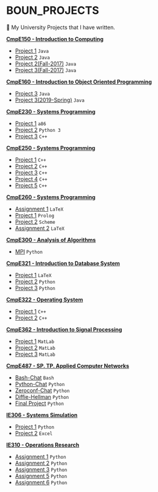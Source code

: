 # BOUN_PROJECTS

:school: My University Projects that I have written.

**[CmpE150 - Introduction to Computing](https://github.com/bekir96/BOUN_PROJECTS/tree/master/CMPE150)**
- [Project 1](https://github.com/bekir96/BOUN_PROJECTS/tree/master/CMPE150/Project1) `Java`
- [Project 2](https://github.com/bekir96/BOUN_PROJECTS/tree/master/CMPE150/Project2) `Java`
- [Project 2(Fall-2017)](https://github.com/bekir96/BOUN_PROJECTS/tree/master/CMPE150/Project2(Fall-2017)) `Java`
- [Project 3(Fall-2017)](https://github.com/bekir96/BOUN_PROJECTS/tree/master/CMPE150/Project3(Fall-2017)) `Java`

**[CmpE160 - Introduction to Object Oriented Programming](https://github.com/bekir96/BOUN_PROJECTS/tree/master/CMPE160)**
- [Project 3](https://github.com/bekir96/BOUN_PROJECTS/tree/master/CMPE160/Project3) `Java`
- [Project 3(2019-Spring)](https://github.com/bekir96/BOUN_PROJECTS/tree/master/CMPE160/PuzzLeGame) `Java`

**[CmpE230 - Systems Programming](https://github.com/bekir96/BOUN_PROJECTS/tree/master/CMPE230)**
- [Project 1](https://github.com/bekir96/BOUN_PROJECTS/tree/master/CMPE230/Project1) `a86`
- [Project 2](https://github.com/bekir96/BOUN_PROJECTS/tree/master/CMPE230/Project2) `Python 3`
- [Project 3](https://github.com/bekir96/BOUN_PROJECTS/tree/master/CMPE230/Project3) `C++`

**[CmpE250 - Systems Programming](https://github.com/bekir96/BOUN_PROJECTS/tree/master/CMPE250)**
- [Project 1](https://github.com/bekir96/BOUN_PROJECTS/tree/master/CMPE250/Project1) `C++`
- [Project 2](https://github.com/bekir96/BOUN_PROJECTS/tree/master/CMPE250/Project2) `C++`
- [Project 3](https://github.com/bekir96/BOUN_PROJECTS/tree/master/CMPE250/Project3) `C++`
- [Project 4](https://github.com/bekir96/BOUN_PROJECTS/tree/master/CMPE250/Project4) `C++`
- [Project 5](https://github.com/bekir96/BOUN_PROJECTS/tree/master/CMPE250/Project5) `C++`

**[CmpE260 - Systems Programming](https://github.com/bekir96/BOUN_PROJECTS/tree/master/CMPE260)**
- [Assignment 1](https://github.com/bekir96/BOUN_PROJECTS/tree/master/CMPE260/Assignment1) `LaTeX`
- [Project 1](https://github.com/bekir96/BOUN_PROJECTS/tree/master/CMPE260/Project1) `Prolog`
- [Project 2](https://github.com/bekir96/BOUN_PROJECTS/tree/master/CMPE260/Project2) `Scheme`
- [Assignment 2](https://github.com/bekir96/BOUN_PROJECTS/tree/master/CMPE260/Assignment2) `LaTeX`

**[CmpE300 - Analysis of Algorithms](https://github.com/bekir96/BOUN_PROJECTS/tree/master/CMPE300)**
- [MPI](https://github.com/bekir96/BOUN_PROJECTS/tree/master/CMPE300/MPI%20Programming%20Projects) `Python` 

**[CmpE321 - Introduction to Database System](https://github.com/bekir96/BOUN_PROJECTS/tree/master/CMPE321)**
- [Project 1](https://github.com/bekir96/BOUN_PROJECTS/tree/master/CMPE321/Project1) `LaTeX`
- [Project 2](https://github.com/bekir96/BOUN_PROJECTS/tree/master/CMPE321/Project2) `Python`
- [Project 3](https://github.com/bekir96/BOUN_PROJECTS/tree/master/CMPE321/Project3) `Python`

**[CmpE322 - Operating System](https://github.com/bekir96/BOUN_PROJECTS/tree/master/CMPE322)**
- [Project 1](https://github.com/bekir96/BOUN_PROJECTS/tree/master/CMPE322/Project1) `C++`
- [Project 2](https://github.com/bekir96/BOUN_PROJECTS/tree/master/CMPE322/Project2) `C++`

**[CmpE362 - Introduction to Signal Processing](https://github.com/bekir96/BOUN_PROJECTS/tree/master/CMPE362)**
- [Project 1](https://github.com/bekir96/BOUN_PROJECTS/tree/master/CMPE362/Project1) `MatLab`
- [Project 2](https://github.com/bekir96/BOUN_PROJECTS/tree/master/CMPE362/Project2) `MatLab`
- [Project 3](https://github.com/bekir96/BOUN_PROJECTS/tree/master/CMPE362/Project3) `MatLab`

**[CmpE487 - SP. TP. Applied Computer Networks](https://github.com/bekir96/BOUN_PROJECTS/tree/master/CMPE487)**
- [Bash-Chat](https://github.com/bekir96/BOUN_PROJECTS/tree/master/CMPE487/Bash-Chat) `Bash`
- [Python-Chat](https://github.com/bekir96/BOUN_PROJECTS/tree/master/CMPE487/Python-Chat) `Python`
- [Zeroconf-Chat](https://github.com/bekir96/BOUN_PROJECTS/tree/master/CMPE487/ZeroconfChat) `Python`
- [Diffie-Hellman](https://github.com/bekir96/BOUN_PROJECTS/tree/master/CMPE487/Diffie-Hellman) `Python`
- [Final Project](https://github.com/bekir96/BOUN_PROJECTS/tree/master/CMPE487/Final%20Project) `Python`

**[IE306 - Systems Simulation](https://github.com/bekir96/BOUN_PROJECTS/tree/master/IE306)**
- [Project 1](https://github.com/bekir96/BOUN_PROJECTS/tree/master/IE306/Project1) `Python`  
- [Project 2](https://github.com/bekir96/BOUN_PROJECTS/tree/master/IE306/Project2) `Excel`

**[IE310 - Operations Research](https://github.com/bekir96/BOUN_PROJECTS/tree/master/IE310)**
- [Assignment 1](https://github.com/bekir96/BOUN_PROJECTS/tree/master/IE310/Assignment1) `Python`  
- [Assignment 2](https://github.com/bekir96/BOUN_PROJECTS/tree/master/IE310/Assignment2) `Python`
- [Assignment 3](https://github.com/bekir96/BOUN_PROJECTS/tree/master/IE310/Assignment3) `Python`
- [Assignment 5](https://github.com/bekir96/BOUN_PROJECTS/tree/master/IE310/Assignment5) `Python`
- [Assignment 6](https://github.com/bekir96/BOUN_PROJECTS/tree/master/IE310/Assignment6) `Python` 

